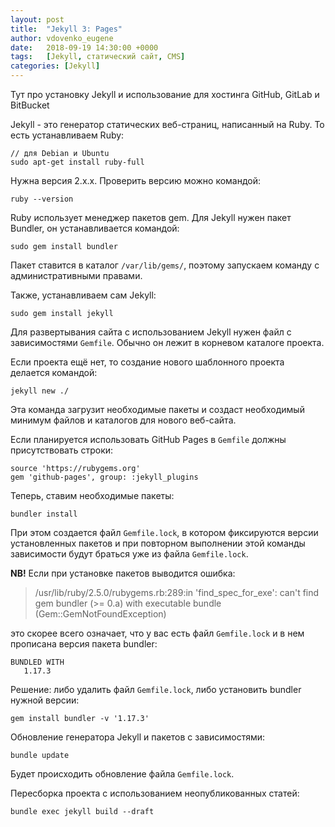 ```yaml
---
layout: post
title:  "Jekyll 3: Pages"
author: vdovenko_eugene
date:   2018-09-19 14:30:00 +0000
tags:   [Jekyll, статический сайт, CMS]
categories: [Jekyll]
---
```


Тут про установку Jekyll и использование для хостинга GitHub, GitLab и BitBucket

Jekyll - это генератор статических веб-страниц, написанный на Ruby. То есть устанавливаем Ruby:

```
// для Debian и Ubuntu
sudo apt-get install ruby-full
```

Нужна версия 2.х.х. Проверить версию можно командой:

```
ruby --version
```

Ruby использует менеджер пакетов gem. Для Jekyll нужен пакет Bundler, он устанавливается командой:

```
sudo gem install bundler
```

Пакет ставится в каталог `/var/lib/gems/`, поэтому запускаем команду с административными правами.

Также, устанавливаем сам Jekyll:
```
sudo gem install jekyll
```

Для развертывания сайта с использованием Jekyll нужен файл с зависимостями `Gemfile`. Обычно он лежит в 
корневом каталоге проекта.

Если проекта ещё нет, то создание нового шаблонного проекта делается командой:
```
jekyll new ./
```

Эта команда загрузит необходимые пакеты и создаст необходимый минимум файлов и каталогов для нового веб-сайта.

Если планируется использовать GitHub Pages в `Gemfile` должны присутствовать строки:
```
source 'https://rubygems.org'
gem 'github-pages', group: :jekyll_plugins
``` 

Теперь, ставим необходимые пакеты:
```
bundler install
```

При этом создается файл `Gemfile.lock`, в котором фиксируются версии установленных пакетов и при повторном выполнении
этой команды зависимости будут браться уже из файла `Gemfile.lock`.  

__NB!__ Если при установке пакетов выводится ошибка:
> /usr/lib/ruby/2.5.0/rubygems.rb:289:in 'find_spec_for_exe': can't find gem bundler (>= 0.a) with executable bundle (Gem::GemNotFoundException)

это скорее всего означает, что у вас есть файл `Gemfile.lock` и в нем прописана версия пакета bundler:
```
BUNDLED WITH
   1.17.3
```

Решение: либо удалить файл `Gemfile.lock`, либо установить bundler нужной версии:
```
gem install bundler -v '1.17.3'
``` 

Обновление генератора Jekyll и пакетов с зависимостями:
```
bundle update
```

Будет происходить обновление файла `Gemfile.lock`.

Пересборка проекта с использованием неопубликованных статей:

```
bundle exec jekyll build --draft
```

